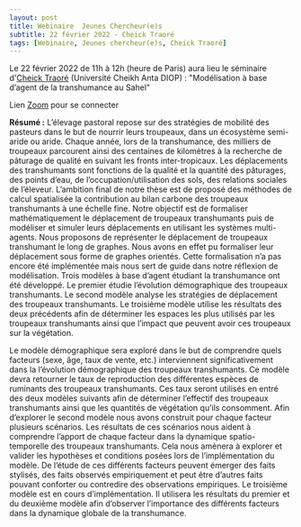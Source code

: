 ```yaml
---
layout: post
title: Webinaire  Jeunes Chercheur(e)s
subtitle: 22 février 2022 - Cheick Traoré
tags: [Webinaire, Jeunes chercheur(e)s, Cheick Traoré]
---
```


Le 22 février 2022 de 11h à 12h (heure de Paris) aura lieu le séminaire d'[Cheick Traoré](https://www.researchgate.net/profile/Cheick-Amed-Diloma-Gabriel-Traore) (Université Cheikh Anta DIOP) :
"Modélisation à base d’agent de la transhumance au Sahel"

Lien [Zoom](https://us06web.zoom.us/j/86912727835?pwd=Qk9SNlhZNGV6Mlh4dzV0dkFjaU1NZz09) pour se connecter


**Résumé :**
L’élevage pastoral repose sur des stratégies de mobilité des pasteurs dans le but de nourrir leurs troupeaux, dans un écosystème semi-aride ou aride. Chaque année, lors de la transhumance, des milliers de troupeaux parcourent ainsi des centaines de kilomètres à la recherche de pâturage de qualité en suivant les fronts inter-tropicaux. Les déplacements des transhumants sont fonctions de la qualité et la quantité des pâturages, des points d’eau, de l’occupation/utilisation des sols, des relations sociales de l’éleveur. L’ambition final de notre thèse est de proposé des méthodes de calcul spatialisée la contribution au bilan carbone des troupeaux transhumants à une échelle fine.
Notre objectif est de formaliser mathématiquement le déplacement de troupeaux transhumants puis de modéliser et simuler leurs déplacements en utilisant les systèmes multi-agents. Nous proposons de représenter le déplacement de troupeaux transhumant le long de graphes. Nous avons en effet pu formaliser leur déplacement sous forme de graphes orientés. Cette formalisation n’a pas encore été implémentée mais nous sert de guide dans notre réflexion de modélisation.
Trois modèles à base d’agent étudiant la transhumance ont été développé. Le premier étudie l’évolution démographique des troupeaux transhumants. Le second modèle analyse les stratégies de déplacement des troupeaux transhumants.  Le troisième modèle utilise les résultats des deux précédents afin de déterminer les espaces les plus utilisés par les troupeaux transhumants ainsi que l’impact que peuvent avoir ces troupeaux sur la végétation.

Le modèle démographique sera exploré dans le but de comprendre quels facteurs (sexe, âge, taux de vente, etc.) interviennent significativement dans la l’évolution démographique des troupeaux transhumants. Ce modèle devra retourner le taux de reproduction des différentes espèces de ruminants des troupeaux transhumants. Ces taux seront utilisés en entré des deux modèles suivants afin de déterminer l’effectif des troupeaux transhumants ainsi que les quantités de végétation qu’ils consomment. 
Afin d’explorer le second modèle nous avons construit pour chaque facteur plusieurs scénarios. Les résultats de ces scénarios nous aident à comprendre l’apport de chaque facteur dans la dynamique spatio-temporelle des troupeaux transhumants. Cela nous amènera à explorer et valider les hypothèses et conditions posées lors de l’implémentation du modèle. De l’étude de ces différents facteurs peuvent émerger des faits stylisés, des faits observés empiriquement et peut être d’autres faits pouvant conforter ou contredire des observations empiriques.
Le troisième modèle est en cours d’implémentation. Il utilisera les résultats du premier et du deuxième modèle afin d’observer l’importance des différents facteurs dans la dynamique globale de la transhumance. 
